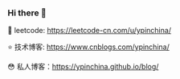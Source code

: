 ### Hi there 👋

<!--
**ypinchina/ypinchina** is a ✨ _special_ ✨ repository because its `README.md` (this file) appears on your GitHub profile.

Here are some ideas to get you started:

- 🔭 I’m currently working on ...
- 🌱 I’m currently learning ...
- 👯 I’m looking to collaborate on ...
- 🤔 I’m looking for help with ...
- 💬 Ask me about ...
- 📫 How to reach me: ...
- 😄 Pronouns: ...
- ⚡ Fun fact: ...
-->

:love_letter: leetcode: https://leetcode-cn.com/u/ypinchina/ 

:star: 技术博客: https://www.cnblogs.com/ypinchina/ 

:flushed: 私人博客：https://ypinchina.github.io/blog/ 


